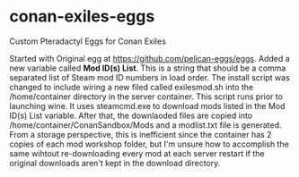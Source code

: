 # conan-exiles-eggs
Custom Pteradactyl Eggs for Conan Exiles

Started with Original egg at https://github.com/pelican-eggs/eggs.
Added a new variable called **Mod ID(s) List**.
This is a string that should be a comma separated list of Steam mod ID numbers in load order.
The install script was changed to include wiring a new filed called exilesmod.sh into the /home/container directory in the server container.
This script runs prior to launching wine. It uses steamcmd.exe to download mods listed in the Mod ID(s) List variable. After that, the downlaoded files are copied into /home/container/ConanSandbox/Mods and a modlist.txt file is generated. From a storage perspective, this is inefficient since the container has 2 copies of each mod workshop folder, but I'm unsure how to accomplish the same wihtout re-downloading every mod at each server restart if the original downloads aren't kept in the download directory.
